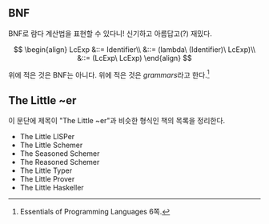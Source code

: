 ## BNF

BNF로 람다 계산법을 표현할 수 있다니! 신기하고 아름답고(?) 재밌다.

$$
\begin{align}
LcExp &::= Identifier\\
&::= (lambda\ (Identifier)\ LcExp)\\
&::= (LcExp\ LcExp)
\end{align}
$$

위에 적은 것은 BNF는 아니다. 위에 적은 것은 *grammars*라고 한다.[^1]

[^1]: Essentials of Programming Languages 6쪽.

## The Little ~er

이 문단에 제목이 "The Little ~er"과 비슷한 형식인 책의 목록을 정리한다.

* The Little LISPer
* The Little Schemer
* The Seasoned Schemer
* The Reasoned Schemer
* The Little Typer
* The Little Prover
* The Little Haskeller
